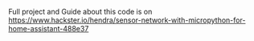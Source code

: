 Full project and Guide about this code is on
https://www.hackster.io/hendra/sensor-network-with-micropython-for-home-assistant-488e37
